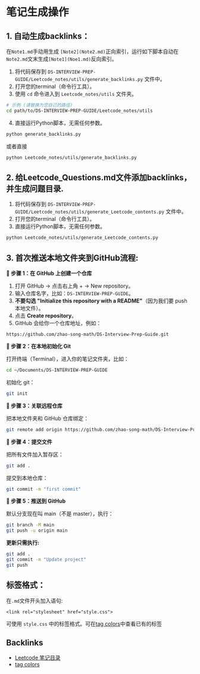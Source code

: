 # 笔记生成操作


## 1. 自动生成backlinks：
在`Note1.md`手动用生成 `[Note2](Note2.md)`正向索引，运行如下脚本自动在`Note2.md`文末生成`[Note1](Noe1.md)`反向索引。
1. 将代码保存到 `DS-INTERVIEW-PREP-GUIDE/Leetcode_notes/utils/generate_backlinks.py` 文件中。
2. 打开您的terminal（命令行工具）。
3. 使用 `cd` 命令进入到 `Leetcode_notes/utils` 文件夹。
```Bash
# 示例 (请替换为您自己的路径)
cd path/to/DS-INTERVIEW-PREP-GUIDE/Leetcode_notes/utils
```
4. 直接运行Python脚本，无需任何参数。
```bash
python generate_backlinks.py
```
或者直接
```bash
python Leetcode_notes/utils/generate_backlinks.py
```

## 2. 给Leetcode_Questions.md文件添加backlinks，并生成问题目录.

1. 将代码保存到 `DS-INTERVIEW-PREP-GUIDE/Leetcode_notes/utils/generate_Leetcode_contents.py` 文件中。
2. 打开您的terminal（命令行工具）。
3. 直接运行Python脚本，无需任何参数。
```Bash
python Leetcode_notes/utils/generate_Leetcode_contents.py
```


## 3. 首次推送本地文件夹到GitHub流程:

**🔹 步骤 1：在 GitHub 上创建一个仓库**

1. 打开 GitHub → 点击右上角 + → New repository。
2. 输入仓库名字，比如：`DS-INTERVIEW-PREP-GUIDE`。
3. **不要勾选 "Initialize this repository with a README"**（因为我们要 push 本地文件）。
4. 点击 **Create repository**。
5. GitHub 会给你一个仓库地址，例如：
```arduino
https://github.com/zhao-song-math/DS-Interview-Prep-Guide.git
```

**🔹 步骤 2：在本地初始化 Git**

打开终端（Terminal），进入你的笔记文件夹，比如：
```bash
cd ~/Documents/DS-INTERVIEW-PREP-GUIDE
```
初始化 git：
```bash
git init
```

**🔹 步骤 3：关联远程仓库**

把本地文件夹和 GitHub 仓库绑定：
```bash
git remote add origin https://github.com/zhao-song-math/DS-Interview-Prep-Guide.git
```

**🔹 步骤 4：提交文件**

把所有文件加入暂存区：
```bash
git add .
```

提交到本地仓库：
```bash
git commit -m "first commit"
```

**🔹 步骤 5：推送到 GitHub**

默认分支现在叫 main（不是 master），执行：
```bash
git branch -M main
git push -u origin main
```

**更新只需执行:**

```bash
git add .
git commit -m "Update project"
git push
```

 
## 标签格式：
在`.md`文件开头加入语句:
```
<link rel="stylesheet" href="style.css">
```
可使用 `style.css` 中的标签格式。可在[tag colors](tag_colors.md)中查看已有的标签

## Backlinks
- [Leetcode 笔记目录](Leetcode笔记目录.md)
- [tag colors](tag_colors.md)